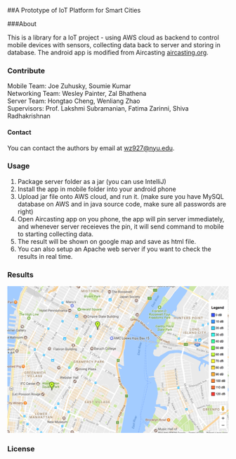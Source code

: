 ##A Prototype of IoT Platform for Smart Cities

###About

This is a library for a IoT project - using AWS cloud as backend to control mobile devices with sensors, collecting data back to server and storing in database. The android app is modified from Aircasting   [aircasting.org](http://aircasting.org).

### Contribute

Mobile Team:     Joe Zuhusky,    Soumie Kumar  
Networking Team: Wesley Painter, Zal Bhathena  
Server Team:     Hongtao Cheng,  Wenliang Zhao  
Supervisors:     Prof. Lakshmi Subramanian, Fatima Zarinni, Shiva Radhakrishnan

#### Contact

You can contact the authors by email at [wz927@nyu.edu](mailto:info@wz927.nyu.edu).

### Usage
1. Package server folder as a jar (you can use IntelliJ)
2. Install the app in mobile folder into your android phone
3. Upload jar file onto AWS cloud, and run it. (make sure you have MySQL database on AWS and in java source code, make sure all passwords are right)
4. Open Aircasting app on you phone, the app will pin server immediately, and whenever server receieves the pin, it will send command to mobile to starting collecting data.
5. The result will be shown on google map and save as html file.
5. You can also setup an Apache web server if you want to check the results in real time.

### Results
![Bilby Stampede](images/mapplot.png)

### License
